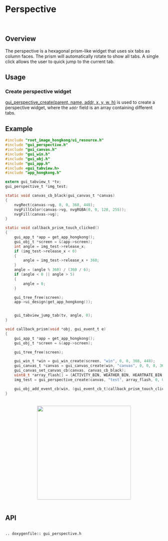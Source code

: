 # Perspective
<br>

## Overview

The perspective is a hexagonal prism-like widget that uses six tabs as column faces. The prism will automatically rotate to show all tabs. A single click allows the user to quick jump to the current tab.

## Usage

### Create perspective widget

[gui_perspective_create(parent, name, addr, x, y, w, h)](#gui_perspective_create) is used to create a perspective widget, where the `addr` field is an array containing different tabs.

## Example

```c
#include "root_image_hongkong/ui_resource.h"
#include "gui_perspective.h"
#include "gui_canvas.h"
#include "gui_win.h"
#include "gui_obj.h"
#include "gui_app.h"
#include <gui_tabview.h>
#include "app_hongkong.h"

extern gui_tabview_t *tv;
gui_perspective_t *img_test;

static void canvas_cb_black(gui_canvas_t *canvas)
{
    nvgRect(canvas->vg, 0, 0, 368, 448);
    nvgFillColor(canvas->vg, nvgRGBA(0, 0, 128, 255));
    nvgFill(canvas->vg);
}

static void callback_prism_touch_clicked()
{
    gui_app_t *app = get_app_hongkong();
    gui_obj_t *screen = &(app->screen);
    int angle = img_test->release_x;
    if (img_test->release_x < 0)
    {
        angle = img_test->release_x + 360;
    }
    angle = (angle % 360) / (360 / 6);
    if (angle < 0 || angle > 5)
    {
        angle = 0;
    }

    gui_tree_free(screen);
    app->ui_design(get_app_hongkong());


    gui_tabview_jump_tab(tv, angle, 0);
}

void callback_prism(void *obj, gui_event_t e)
{
    gui_app_t *app = get_app_hongkong();
    gui_obj_t *screen = &(app->screen);

    gui_tree_free(screen);

    gui_win_t *win = gui_win_create(screen, "win", 0, 0, 368, 448);
    gui_canvas_t *canvas = gui_canvas_create(win, "canvas", 0, 0, 0, 368, 448);
    gui_canvas_set_canvas_cb(canvas, canvas_cb_black);
    uint8_t *array_flash[] = {ACTIVITY_BIN, WEATHER_BIN, HEARTRATE_BIN, CLOCKN_BIN, MUSIC_BIN, QUICKCARD_BIN};
    img_test = gui_perspective_create(canvas, "test", array_flash, 0, 0, 0, 0);

    gui_obj_add_event_cb(win, (gui_event_cb_t)callback_prism_touch_clicked, GUI_EVENT_TOUCH_CLICKED,NULL);
}
```

<br>
<div style="text-align: center"><img src="https://foruda.gitee.com/images/1699931105543257223/ccac3ca0_10641540.png" width = "300" /></div>
<br>

<span id = "gui_perspective_create">

## API

</span>

```eval_rst

.. doxygenfile:: gui_perspective.h

```
